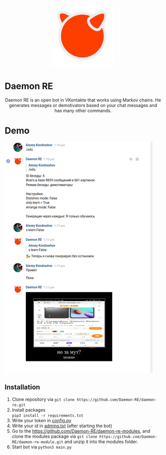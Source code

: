 <h1 align="center">
  <img src="assets/logo.png" alt="Daemon RE" style="max-width: 100%;height: 200px;">
</h1>

# Daemon RE
<p align="center">Daemon RE is an open bot in VKontakte that works using Markov chains. He generates messages or demotivators based on your chat messages and has many other commands.</p>

# Demo
<img src="assets/demo.png">

## Installation
1. Clone repository via `git clone https://github.com/Daemon-RE/daemon-re.git`
2. Install packages<br> `pip3 install -r requirements.txt`<br>
4. Write your token in [config.py](source/config.py)
5. Write your id in [admins.txt](source/Lists/admins.txt) (after starting the bot)
6. Go to the https://github.com/Daemon-RE/daemon-re-modules, and clone the modules package via `git clone https://github.com/Daemon-RE/daemon-re-module.git` and unzip it into the modules folder.
7. Start bot via `python3 main.py`

